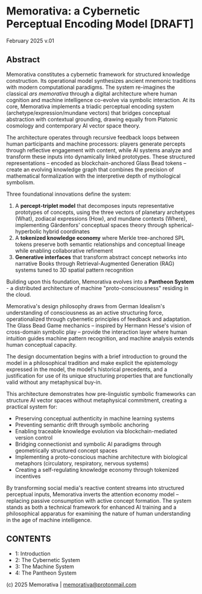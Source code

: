 # Memorativa: a Cybernetic Perceptual Encoding Model [DRAFT]

February 2025 v.01 

## Abstract  

Memorativa constitutes a cybernetic framework for structured knowledge construction. Its operational model synthesizes ancient mnemonic traditions with modern computational paradigms. The system re-imagines the classical *ars memorativa* through a digital architecture where human cognition and machine intelligence co-evolve via symbolic interaction. At its core, Memorativa implements a triadic perceptual encoding system (archetype/expression/mundane vectors) that bridges conceptual abstraction with contextual grounding, drawing equally from Platonic cosmology and contemporary AI vector space theory.

The architecture operates through recursive feedback loops between human participants and machine processors: players generate percepts through reflective engagement with content, while AI systems analyze and transform these inputs into dynamically linked prototypes. These structured representations – encoded as blockchain-anchored Glass Bead tokens – create an evolving knowledge graph that combines the precision of mathematical formalization with the interpretive depth of mythological symbolism.

Three foundational innovations define the system:  
1. A **percept-triplet model** that decomposes inputs representative prototypes of concepts, using the three vectors of planetary archetypes (What), zodiacal expressions (How), and mundane contexts (Where), implementing Gärdenfors' conceptual spaces theory through spherical-hyperbolic hybrid coordinates  
2. A **tokenized knowledge economy** where Merkle tree-anchored SPL tokens preserve both semantic relationships and conceptual lineage while enabling collaborative refinement  
3. **Generative interfaces** that transform abstract concept networks into narrative Books through Retrieval-Augmented Generation (RAG) systems tuned to 3D spatial pattern recognition

Building upon this foundation, Memorativa evolves into a **Pantheon System** - a distributed architecture of machine "proto-consciousness" residing in the cloud. 

Memorativa's design philosophy draws from German Idealism's understanding of consciousness as an active structuring force, operationalized through cybernetic principles of feedback and adaptation. The Glass Bead Game mechanics – inspired by Hermann Hesse's vision of cross-domain symbolic play – provide the interaction layer where human intuition guides machine pattern recognition, and machine analysis extends human conceptual capacity.

The design documentation begins with a brief introduction to ground the model in a philosophical tradition and make explicit the epistemology expressed in the model, the model's historical precedents, and a justification for use of its unique structuring properties that are functionally valid without any metaphysical buy-in.

This architecture demonstrates how pre-linguistic symbolic frameworks can structure AI vector spaces without metaphysical commitment, creating a practical system for:  
- Preserving conceptual authenticity in machine learning systems  
- Preventing semantic drift through symbolic anchoring  
- Enabling traceable knowledge evolution via blockchain-mediated version control  
- Bridging connectionist and symbolic AI paradigms through geometrically structured concept spaces  
- Implementing a proto-conscious machine architecture with biological metaphors (circulatory, respiratory, nervous systems)  
- Creating a self-regulating knowledge economy through tokenized incentives  

By transforming social media's reactive content streams into structured perceptual inputs, Memorativa inverts the attention economy model – replacing passive consumption with active concept formation. The system stands as both a technical framework for enhanced AI training and a philosophical apparatus for examining the nature of human understanding in the age of machine intelligence.

## CONTENTS

- 1: Introduction
- 2: The Cybernetic System
- 3: The Machine System
- 4: The Pantheon System

(c) 2025 Memorativa | memorativa@protonmail.com